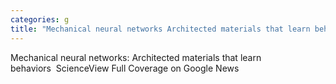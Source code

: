 ```yaml
---
categories: g
title: "Mechanical neural networks Architected materials that learn behaviors  Science"
---
```

Mechanical neural networks: Architected materials that learn behaviors&nbsp;&nbsp;ScienceView Full Coverage on Google News